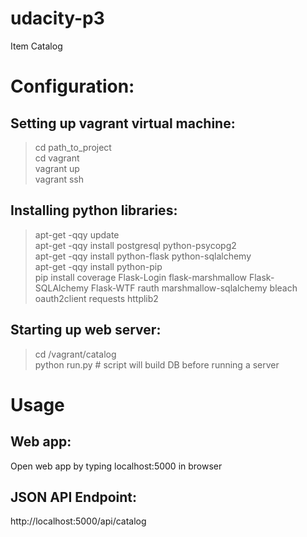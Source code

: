 # udacity-p3
Item Catalog

# Configuration: 
## Setting up vagrant virtual machine:
> cd path_to_project  
> cd vagrant  
> vagrant up  
> vagrant ssh  

## Installing python libraries:
> apt-get -qqy update  
> apt-get -qqy install postgresql python-psycopg2  
> apt-get -qqy install python-flask python-sqlalchemy  
> apt-get -qqy install python-pip  
> pip install coverage Flask-Login flask-marshmallow Flask-SQLAlchemy Flask-WTF rauth marshmallow-sqlalchemy bleach oauth2client requests httplib2  

## Starting up web server: 
> cd /vagrant/catalog  
> python run.py # script will build DB before running a server  

# Usage
## Web app:
Open web app by typing localhost:5000 in browser

## JSON API Endpoint:
http://localhost:5000/api/catalog
